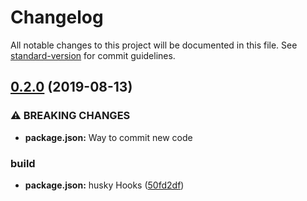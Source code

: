 # Changelog

All notable changes to this project will be documented in this file. See [standard-version](https://github.com/conventional-changelog/standard-version) for commit guidelines.

## [0.2.0](https://github.com/AdotPet/AdotpetsNuxt/compare/v0.1.1...v0.2.0) (2019-08-13)


### ⚠ BREAKING CHANGES

* **package.json:** Way to commit new code

### build

* **package.json:** husky Hooks ([50fd2df](https://github.com/AdotPet/AdotpetsNuxt/commit/50fd2df))
